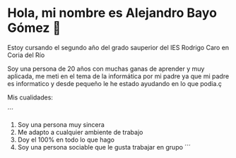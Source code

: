 # Hola, mi nombre es Alejandro Bayo Gómez 👋

Estoy cursando el segundo año del grado sauperior del IES Rodrigo Caro en Coria del Río

Soy una persona de 20 años con muchas ganas de aprender y muy aplicada, me meti en el tema de la informática por mi padre ya que mi padre es informatico y desde pequeño le he estado ayudando en lo que podia.ç

Mis cualidades:

´´´
1. Soy una persona muy sincera
2. Me adapto a cualquier ambiente de trabajo
3. Doy el 100% en todo lo que hago
4. Soy una persona sociable que le gusta trabajar en grupo
´´´
